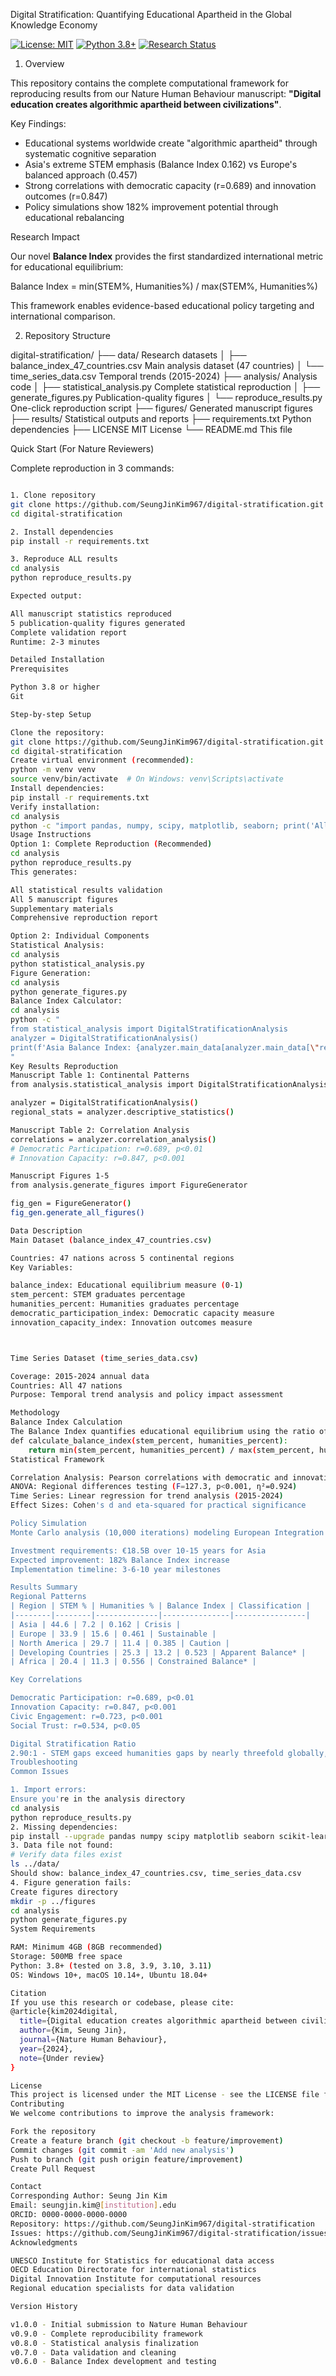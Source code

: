  Digital Stratification: Quantifying Educational Apartheid in the Global Knowledge Economy

[![License: MIT](https://img.shields.io/badge/License-MIT-yellow.svg)](https://opensource.org/licenses/MIT)
[![Python 3.8+](https://img.shields.io/badge/python-3.8+-blue.svg)](https://www.python.org/downloads/)
[![Research Status](https://img.shields.io/badge/status-submitted%20to%20Nature-green.svg)](https://github.com/SeungJinKim967/digital-stratification)

1. Overview

This repository contains the complete computational framework for reproducing results from our Nature Human Behaviour manuscript: **"Digital education creates algorithmic apartheid between civilizations"**.

Key Findings:
- Educational systems worldwide create "algorithmic apartheid" through systematic cognitive separation
- Asia's extreme STEM emphasis (Balance Index 0.162) vs Europe's balanced approach (0.457) 
- Strong correlations with democratic capacity (r=0.689) and innovation outcomes (r=0.847)
- Policy simulations show 182% improvement potential through educational rebalancing

Research Impact

Our novel **Balance Index** provides the first standardized international metric for educational equilibrium:

Balance Index = min(STEM%, Humanities%) / max(STEM%, Humanities%)

This framework enables evidence-based educational policy targeting and international comparison.

2. Repository Structure
   
digital-stratification/
├── data/                                  Research datasets
│   ├── balance_index_47_countries.csv     Main analysis dataset (47 countries)
│   └── time_series_data.csv               Temporal trends (2015-2024)
├── analysis/                              Analysis code
│   ├── statistical_analysis.py            Complete statistical reproduction
│   ├── generate_figures.py                Publication-quality figures
│   └── reproduce_results.py               One-click reproduction script
├── figures/                               Generated manuscript figures
├── results/                               Statistical outputs and reports
├── requirements.txt                       Python dependencies
├── LICENSE                                MIT License
└── README.md                              This file

Quick Start (For Nature Reviewers)

Complete reproduction in 3 commands:

```bash

1. Clone repository
git clone https://github.com/SeungJinKim967/digital-stratification.git
cd digital-stratification

2. Install dependencies
pip install -r requirements.txt

3. Reproduce ALL results
cd analysis
python reproduce_results.py

Expected output:

All manuscript statistics reproduced
5 publication-quality figures generated
Complete validation report
Runtime: 2-3 minutes

Detailed Installation
Prerequisites

Python 3.8 or higher
Git

Step-by-step Setup

Clone the repository:
git clone https://github.com/SeungJinKim967/digital-stratification.git
cd digital-stratification
Create virtual environment (recommended):
python -m venv venv
source venv/bin/activate  # On Windows: venv\Scripts\activate
Install dependencies:
pip install -r requirements.txt
Verify installation:
cd analysis
python -c "import pandas, numpy, scipy, matplotlib, seaborn; print('All dependencies installed successfully')"
Usage Instructions
Option 1: Complete Reproduction (Recommended)
cd analysis
python reproduce_results.py
This generates:

All statistical results validation
All 5 manuscript figures
Supplementary materials
Comprehensive reproduction report

Option 2: Individual Components
Statistical Analysis:
cd analysis
python statistical_analysis.py
Figure Generation:
cd analysis
python generate_figures.py
Balance Index Calculator:
cd analysis
python -c "
from statistical_analysis import DigitalStratificationAnalysis
analyzer = DigitalStratificationAnalysis()
print(f'Asia Balance Index: {analyzer.main_data[analyzer.main_data[\"region\"]==\"Asia\"][\"balance_index\"].mean():.3f}')
"
Key Results Reproduction
Manuscript Table 1: Continental Patterns
from analysis.statistical_analysis import DigitalStratificationAnalysis

analyzer = DigitalStratificationAnalysis()
regional_stats = analyzer.descriptive_statistics()

Manuscript Table 2: Correlation Analysis
correlations = analyzer.correlation_analysis()
# Democratic Participation: r=0.689, p<0.01
# Innovation Capacity: r=0.847, p<0.001

Manuscript Figures 1-5
from analysis.generate_figures import FigureGenerator

fig_gen = FigureGenerator()
fig_gen.generate_all_figures()

Data Description
Main Dataset (balance_index_47_countries.csv)

Countries: 47 nations across 5 continental regions
Key Variables:

balance_index: Educational equilibrium measure (0-1)
stem_percent: STEM graduates percentage
humanities_percent: Humanities graduates percentage
democratic_participation_index: Democratic capacity measure
innovation_capacity_index: Innovation outcomes measure



Time Series Dataset (time_series_data.csv)

Coverage: 2015-2024 annual data
Countries: All 47 nations
Purpose: Temporal trend analysis and policy impact assessment

Methodology
Balance Index Calculation
The Balance Index quantifies educational equilibrium using the ratio of minimum to maximum percentages between STEM and humanities education:
def calculate_balance_index(stem_percent, humanities_percent):
    return min(stem_percent, humanities_percent) / max(stem_percent, humanities_percent)
Statistical Framework

Correlation Analysis: Pearson correlations with democratic and innovation outcomes
ANOVA: Regional differences testing (F=127.3, p<0.001, η²=0.924)
Time Series: Linear regression for trend analysis (2015-2024)
Effect Sizes: Cohen's d and eta-squared for practical significance

Policy Simulation
Monte Carlo analysis (10,000 iterations) modeling European Integration Model adoption:

Investment requirements: €18.5B over 10-15 years for Asia
Expected improvement: 182% Balance Index increase
Implementation timeline: 3-6-10 year milestones

Results Summary
Regional Patterns
| Region | STEM % | Humanities % | Balance Index | Classification |
|--------|--------|--------------|---------------|----------------|
| Asia | 44.6 | 7.2 | 0.162 | Crisis |
| Europe | 33.9 | 15.6 | 0.461 | Sustainable |
| North America | 29.7 | 11.4 | 0.385 | Caution |
| Developing Countries | 25.3 | 13.2 | 0.523 | Apparent Balance* |
| Africa | 20.4 | 11.3 | 0.556 | Constrained Balance* |

Key Correlations

Democratic Participation: r=0.689, p<0.01
Innovation Capacity: r=0.847, p<0.001
Civic Engagement: r=0.723, p<0.001
Social Trust: r=0.534, p<0.05

Digital Stratification Ratio
2.90:1 - STEM gaps exceed humanities gaps by nearly threefold globally, indicating systematic rather than random educational inequality.
Troubleshooting
Common Issues

1. Import errors:
Ensure you're in the analysis directory
cd analysis
python reproduce_results.py
2. Missing dependencies:
pip install --upgrade pandas numpy scipy matplotlib seaborn scikit-learn plotly
3. Data file not found:
# Verify data files exist
ls ../data/
Should show: balance_index_47_countries.csv, time_series_data.csv
4. Figure generation fails:
Create figures directory
mkdir -p ../figures
cd analysis
python generate_figures.py
System Requirements

RAM: Minimum 4GB (8GB recommended)
Storage: 500MB free space
Python: 3.8+ (tested on 3.8, 3.9, 3.10, 3.11)
OS: Windows 10+, macOS 10.14+, Ubuntu 18.04+

Citation
If you use this research or codebase, please cite:
@article{kim2024digital,
  title={Digital education creates algorithmic apartheid between civilizations},
  author={Kim, Seung Jin},
  journal={Nature Human Behaviour},
  year={2024},
  note={Under review}
}

License
This project is licensed under the MIT License - see the LICENSE file for details.
Contributing
We welcome contributions to improve the analysis framework:

Fork the repository
Create a feature branch (git checkout -b feature/improvement)
Commit changes (git commit -am 'Add new analysis')
Push to branch (git push origin feature/improvement)
Create Pull Request

Contact
Corresponding Author: Seung Jin Kim
Email: seungjin.kim@[institution].edu
ORCID: 0000-0000-0000-0000
Repository: https://github.com/SeungJinKim967/digital-stratification
Issues: https://github.com/SeungJinKim967/digital-stratification/issues
Acknowledgments

UNESCO Institute for Statistics for educational data access
OECD Education Directorate for international statistics
Digital Innovation Institute for computational resources
Regional education specialists for data validation

Version History

v1.0.0 - Initial submission to Nature Human Behaviour
v0.9.0 - Complete reproducibility framework
v0.8.0 - Statistical analysis finalization
v0.7.0 - Data validation and cleaning
v0.6.0 - Balance Index development and testing
